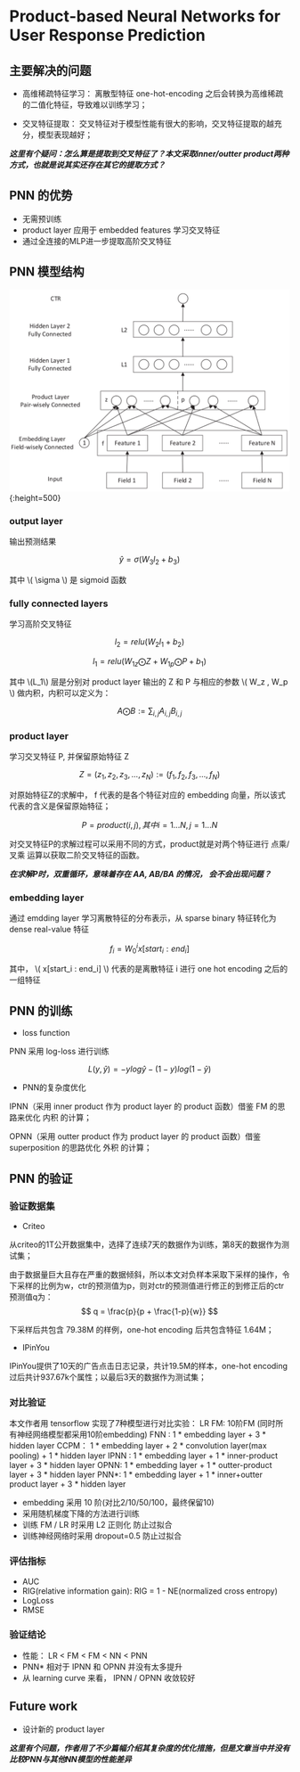 # Product-based Neural Networks for User Response Prediction

## 主要解决的问题

- 高维稀疏特征学习： 离散型特征 one-hot-encoding 之后会转换为高维稀疏的二值化特征，导致难以训练学习；

- 交叉特征提取： 交叉特征对于模型性能有很大的影响，交叉特征提取的越充分，模型表现越好； 

***这里有个疑问：怎么算是提取到交叉特征了？本文采取inner/outter product两种方式，也就是说其实还存在其它的提取方式？***

## PNN 的优势

- 无需预训练
- product layer 应用于 embedded features 学习交叉特征
- 通过全连接的MLP进一步提取高阶交叉特征


## PNN 模型结构

![](https://raw.githubusercontent.com/betterxys/ctr/master/figs/PNN.png){:height=500}


### output layer
输出预测结果

$$
\hat{y} = \sigma(W_3 l_2 +b_3)
$$

其中 \\( \sigma \\) 是 sigmoid 函数

### fully connected layers
学习高阶交叉特征

$$
l_2 = relu(W_2 l_1 + b_2)
$$

$$
l_1 = relu(W_{1z} \bigodot Z + W_{1p} \bigodot P + b_1)
$$

其中 \\(L_1\\) 层是分别对 product layer 输出的 Z 和 P 与相应的参数 \\( W_z , W_p \\) 做内积，内积可以定义为：

$$
A \bigodot B := \sum_{i,j} A_{i,j}B_{i,j}
$$

### product layer
学习交叉特征 P, 并保留原始特征 Z

$$
Z = (z_1, z_2, z_3, ..., z_N) := (f_1, f_2, f_3, ..., f_N) 
$$

对原始特征Z的求解中， f 代表的是各个特征对应的 embedding 向量，所以该式代表的含义是保留原始特征；

$$
P = {product({i, j})}, 其中 i=1...N, j=1...N
$$

对交叉特征P的求解过程可以采用不同的方式，product就是对两个特征进行 点乘/叉乘 运算以获取二阶交叉特征的函数。

***在求解P时，双重循环，意味着存在 AA, AB/BA 的情况， 会不会出现问题？***

### embedding layer
通过 emdding layer 学习离散特征的分布表示，从 sparse binary 特征转化为 dense real-value 特征

$$
f_i = W_0^i x[start_i : end_i]
$$

其中， \\( x[start_i : end_i] \\) 代表的是离散特征 i 进行 one hot encoding 之后的一组特征

## PNN 的训练

- loss function

PNN 采用 log-loss 进行训练

$$
L(y, \hat{y}) = -y log{\hat{y}} - (1-y) log{(1-\hat{y})}
$$

- PNN的复杂度优化

IPNN（采用 inner product 作为 product layer 的 product 函数）借鉴 FM 的思路来优化 内积 的计算；

OPNN（采用 outter product 作为 product layer 的 product 函数）借鉴 superposition 的思路优化 外积 的计算；

## PNN 的验证

### 验证数据集

- Criteo

从criteo的1T公开数据集中，选择了连续7天的数据作为训练，第8天的数据作为测试集；

由于数据量巨大且存在严重的数据倾斜，所以本文对负样本采取下采样的操作，令下采样的比例为w，ctr的预测值为p，则对ctr的预测值进行修正的到修正后的ctr预测值q为：
	$$
	q = \frac{p}{p + \frac{1-p}{w}}
	$$

下采样后共包含 79.38M 的样例，one-hot encoding 后共包含特征 1.64M；

- IPinYou

IPinYou提供了10天的广告点击日志记录，共计19.5M的样本，one-hot encoding过后共计937.67k个属性；以最后3天的数据作为测试集；

### 对比验证

本文作者用 tensorflow 实现了7种模型进行对比实验：
LR
FM: 10阶FM (同时所有神经网络模型都采用10阶embedding)
FNN :  1 * embedding layer + 3 * hidden layer
CCPM： 1 * embedding layer + 2 * convolution layer(max pooling) + 1 * hidden layer
IPNN : 1 * embedding layer + 1 * inner-product layer + 3 * hidden layer
OPNN: 1 * embedding layer + 1 * outter-product layer + 3 * hidden layer
PNN*: 1 * embedding layer + 1 * inner+outter product layer + 3 * hidden layer

- embedding 采用 10 阶(对比2/10/50/100，最终保留10)
- 采用随机梯度下降的方法进行训练
- 训练 FM / LR 时采用 L2 正则化 防止过拟合
- 训练神经网络时采用 dropout=0.5 防止过拟合

### 评估指标

- AUC
- RIG(relative information gain): RIG = 1 - NE(normalized cross entropy)
- LogLoss
- RMSE

### 验证结论

- 性能： LR <  FM < FM < NN < PNN
- PNN* 相对于 IPNN 和  OPNN 并没有太多提升
- 从 learning curve 来看， IPNN / OPNN 收敛较好

## Future work

- 设计新的 product layer

***这里有个问题，作者用了不少篇幅介绍其复杂度的优化措施，但是文章当中并没有比较PNN与其他NN模型的性能差异***